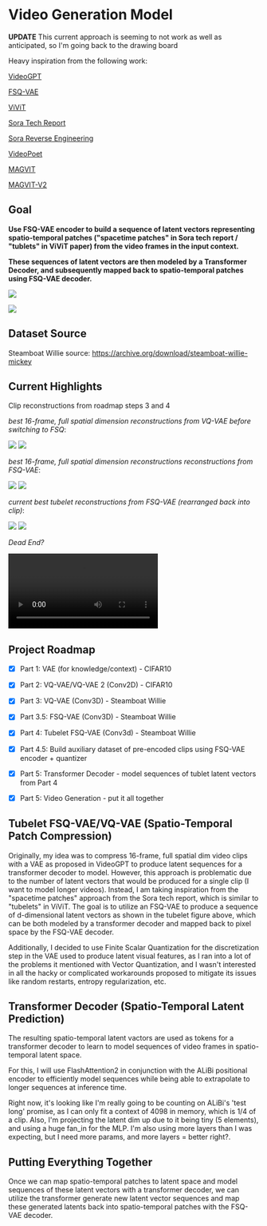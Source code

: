 # Video Generation Model
**UPDATE** This current approach is seeming to not work as well as anticipated, so I'm going back to the drawing board 

Heavy inspiration from the following work:

[VideoGPT](https://github.com/wilson1yan/VideoGPT)

[FSQ-VAE](https://arxiv.org/abs/2309.15505)

[ViViT](https://arxiv.org/pdf/2103.15691.pdf)

[Sora Tech Report](https://openai.com/research/video-generation-models-as-world-simulators)

[Sora Reverse Engineering](https://arxiv.org/abs/2402.17177)

[VideoPoet](https://research.google/blog/videopoet-a-large-language-model-for-zero-shot-video-generation/)

[MAGVIT](https://arxiv.org/abs/2212.05199)

[MAGVIT-V2](https://magvit.cs.cmu.edu/v2/)

## Goal

**Use FSQ-VAE encoder to build a sequence of latent vectors representing spatio-temporal patches
("spacetime patches" in Sora tech report / "tublets" in ViViT paper) from the video frames in the input context.**

**These sequences of latent vectors are then modeled by a Transformer Decoder, and subsequently mapped back
to spatio-temporal patches using FSQ-VAE decoder.**

![](https://images.openai.com/blob/1d2955dd-9d05-4f33-b346-be531d2a7737/figure-patches.png?trim=0,0,0,0&width=2600)

![](https://i.imgur.com/9G7QTfV.png)

## Dataset Source
Steamboat Willie source: https://archive.org/download/steamboat-willie-mickey

## Current Highlights
Clip reconstructions from roadmap steps 3 and 4

*best 16-frame, full spatial dimension reconstructions from VQ-VAE before switching to FSQ*:

![](assets/wooing-infatuation-93-1.gif)
![](assets/wooing-infatuation-93-2.gif)

*best 16-frame, full spatial dimension reconstructions reconstructions from FSQ-VAE*:

![](assets/super_snowball_23_1.gif)
![](assets/super_snowball_23_2.gif)

*current best tubelet reconstructions from FSQ-VAE (rearranged back into clip)*:

![](assets/pious_firefly_98_1.gif)
![](assets/pious_firefly_98_2.gif)

*Dead End?*

![](assets/bad_generation.mp4)


## Project Roadmap

- [X] Part 1: VAE (for knowledge/context) - CIFAR10

- [X] Part 2: VQ-VAE/VQ-VAE 2 (Conv2D) - CIFAR10

- [X] Part 3: VQ-VAE (Conv3D) - Steamboat Willie

- [X] Part 3.5: FSQ-VAE (Conv3D) - Steamboat Willie

- [X] Part 4: Tubelet FSQ-VAE (Conv3d) - Steamboat Willie

- [X] Part 4.5: Build auxiliary dataset of pre-encoded clips using FSQ-VAE encoder + quantizer

- [X] Part 5: Transformer Decoder - model sequences of tublet latent vectors from Part 4

- [X] Part 5: Video Generation - put it all together

## Tubelet FSQ-VAE/VQ-VAE (Spatio-Temporal Patch Compression)
Originally, my idea was to compress 16-frame, full spatial dim video clips with a VAE as proposed in VideoGPT
to produce latent sequences for a transformer decoder to model. However, this approach is problematic due to the
number of latent vectors that would be produced for a single clip (I want to model longer videos). Instead, I am taking
inspiration from the "spacetime patches" approach from the Sora tech report, which is similar to "tubelets"
in ViViT. The goal is to utilize an FSQ-VAE to produce a sequence of d-dimensional latent vectors as shown in the
tubelet figure above, which can be both modeled by a transformer decoder and mapped back to pixel space by the FSQ-VAE decoder.

Additionally, I decided to use Finite Scalar Quantization for the discretization step in the VAE used to produce latent visual
features, as I ran into a lot of the problems it mentioned with Vector Quantization, and I wasn't interested in all the hacky
or complicated workarounds proposed to mitigate its issues like random restarts, entropy regularization, etc.

## Transformer Decoder (Spatio-Temporal Latent Prediction)
The resulting spatio-temporal latent vactors are used as tokens for a transformer decoder to learn to model sequences of
video frames in spatio-temporal latent space.

For this, I will use FlashAttention2 in conjunction with the ALiBi positional encoder to efficiently model sequences while
being able to extrapolate to longer sequences at inference time.

Right now, it's looking like I'm really going to be counting on ALiBi's 'test long' promise, as I can only fit a context of 4098 in memory, which is 1/4 of a clip. Also, I'm projecting the latent dim up due to it being tiny (5 elements), and using a huge fan_in for the MLP. I'm also using more layers than I was expecting, but I need more params, and more layers = better right?.

## Putting Everything Together
Once we can map spatio-temporal patches to latent space and model sequences of these latent vectors with a transformer
decoder, we can utilize the transformer generate new latent vector sequences and map these generated latents back into
spatio-temporal patches with the FSQ-VAE decoder.
